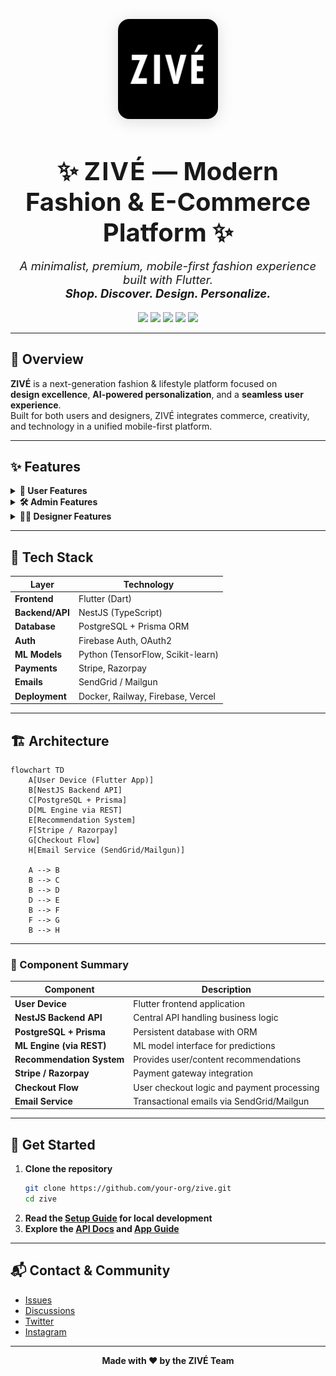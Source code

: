 <p align="center">
  <img src="./logo.svg" alt="ZIVÉ Logo" width="160" style="border-radius: 18px; box-shadow: 0 4px 24px #0002;"/>
</p>

<h1 align="center" style="font-size:2.5rem; margin-bottom:0;">
  ✨ <span style="letter-spacing:2px;">ZIVÉ</span> — Modern Fashion & E-Commerce Platform ✨
</h1>

<p align="center" style="font-size:1.15rem;">
  <em>A minimalist, premium, mobile-first fashion experience built with Flutter.<br>
  <strong>Shop. Discover. Design. Personalize.</strong></em>
</p>

<p align="center">
  <a href="#"><img src="https://img.shields.io/badge/Flutter-3.10-blue?logo=flutter"></a>
  <a href="#"><img src="https://img.shields.io/badge/NestJS-9-red?logo=nestjs"></a>
  <a href="#"><img src="https://img.shields.io/badge/PostgreSQL-14-blue?logo=postgresql"></a>
  <a href="#"><img src="https://img.shields.io/badge/Stripe-Razorpay-purple?logo=stripe"></a>
  <a href="#"><img src="https://img.shields.io/badge/License-MIT-green"></a>
</p>

---

## 🧵 Overview

**ZIVÉ** is a next-generation fashion & lifestyle platform focused on  
**design excellence**, **AI-powered personalization**, and a **seamless user experience**.  
Built for both users and designers, ZIVÉ integrates commerce, creativity, and technology in a unified mobile-first platform.

---

## ✨ Features

<details>
  <summary><strong>👤 User Features</strong></summary>

- 🔐 Email & Social Logins (Google, Apple, etc.)
- 🛍 Product listings with filters, cart, wishlist
- 💳 Secure payments via Stripe & Razorpay
- 🎁 Reward points & engagement system
- 💫 AI-based product recommendations
- 🎨 Swipe-to-rate designer pieces (Tinder-style)
- 📦 Order tracking & checkout

</details>

<details>
  <summary><strong>🛠 Admin Features</strong></summary>

- 📦 Manage Products, Orders, Inventory
- 📊 Dashboard Analytics & Insights
- 👥 Manage Users & Designers

</details>

<details>
  <summary><strong>🧑‍🎨 Designer Features</strong></summary>

- 📤 Upload & manage collections
- 💬 Collect user ratings and swipe feedback
- 📈 View design performance analytics

</details>

---

## 🧰 Tech Stack

| Layer            | Technology                                 |
|------------------|--------------------------------------------|
| **Frontend**     | Flutter (Dart)                             |
| **Backend/API**  | NestJS (TypeScript)                        |
| **Database**     | PostgreSQL + Prisma ORM                    |
| **Auth**         | Firebase Auth, OAuth2                      |
| **ML Models**    | Python (TensorFlow, Scikit-learn)          |
| **Payments**     | Stripe, Razorpay                           |
| **Emails**       | SendGrid / Mailgun                         |
| **Deployment**   | Docker, Railway, Firebase, Vercel          |

---

## 🏗 Architecture

<!-- Mermaid diagram for GitHub.com -->
```mermaid
flowchart TD
    A[User Device (Flutter App)]
    B[NestJS Backend API]
    C[PostgreSQL + Prisma]
    D[ML Engine via REST]
    E[Recommendation System]
    F[Stripe / Razorpay]
    G[Checkout Flow]
    H[Email Service (SendGrid/Mailgun)]

    A --> B
    B --> C
    B --> D
    D --> E
    B --> F
    F --> G
    B --> H
```

---

### 🔗 Component Summary

| Component                     | Description                                      |
|------------------------------|--------------------------------------------------|
| **User Device**              | Flutter frontend application                     |
| **NestJS Backend API**       | Central API handling business logic              |
| **PostgreSQL + Prisma**      | Persistent database with ORM                     |
| **ML Engine (via REST)**     | ML model interface for predictions               |
| **Recommendation System**    | Provides user/content recommendations            |
| **Stripe / Razorpay**        | Payment gateway integration                      |
| **Checkout Flow**            | User checkout logic and payment processing       |
| **Email Service**            | Transactional emails via SendGrid/Mailgun        |

---

## 🚀 Get Started

1. **Clone the repository**
   ```sh
   git clone https://github.com/your-org/zive.git
   cd zive
   ```
2. **Read the [Setup Guide](./docs/SETUP.md) for local development**
3. **Explore the [API Docs](./docs/API.md) and [App Guide](./docs/APP.md)**

---

## 📬 Contact & Community

- [Issues](https://github.com/your-org/zive/issues)
- [Discussions](https://github.com/your-org/zive/discussions)
- [Twitter](https://twitter.com/yourbrand)
- [Instagram](https://instagram.com/yourbrand)

---

<p align="center"><strong>Made with ❤️ by the ZIVÉ Team</strong></p>


